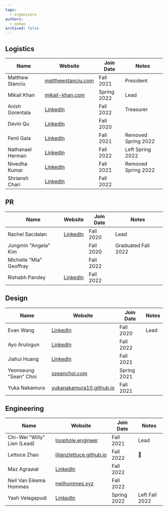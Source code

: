 ```yaml
---
tags:
  - organizers
authors:
  - oohwo
archived: false
---
```

## Logistics
<table>
    <thead>
        <tr>
            <th>Name</th>
            <th>Website</th>
            <th>Join Date</th>
            <th>Notes</th>
        </tr>
    </thead>
    <tbody>
        <tr>
            <td>Matthew Stanciu</td>
            <td><a href="https://www.matthewstanciu.com">matthewstanciu.com</a></td>
            <td>Fall 2021</td>
            <td>President</td>
        </tr>
        <tr>
            <td>Mikail Khan</td>
            <td><a href="https://mikail-khan.com">mikail-khan.com</a></td>
            <td>Spring 2022</td>
            <td>Lead</td>
        </tr>
        <tr>
            <td>Anish Gorentala</td>
            <td><a href="https://www.linkedin.com/in/anish-g/">LinkedIn</a></td>
            <td>Fall 2022</td>
            <td>Treasurer</td>
        </tr>
        <tr>
            <td>Devin Qu</td>
            <td><a href="https://www.linkedin.com/in/devinqu/">LinkedIn</a></td>
            <td>Fall 2020</td>
            <td></td>
        </tr>
        <tr>
            <td>Fenil Gala</td>
            <td><a href="https://www.linkedin.com/in/fen-gala/">LinkedIn</a></td>
            <td>Fall 2021</td>
            <td>Removed Spring 2022</td>
        </tr>
        <tr>
            <td>Nathanael Herman</td>
            <td><a href="">LinkedIn</a></td>
            <td>Fall 2022</td>
            <td>Left Spring 2022</td>
        </tr>
        <tr>
            <td>Nivedha Kumar</td>
            <td><a href="https://www.linkedin.com/in/nivedha-kumar-36b92a1a0/">LinkedIn</a></td>
            <td>Fall 2021</td>
            <td>Removed Spring 2022</td>
        </tr>
        <tr>
            <td>Shriansh Chari</td>
            <td><a href="https://www.linkedin.com/in/shriansh-chari/">LinkedIn</a></td>
            <td>Fall 2022</td>
            <td></td>
        </tr>
    </tbody>
</table>

## PR
<table>
    <thead>
        <tr>
            <th>Name</th>
            <th>Website</th>
            <th>Join Date</th>
            <th>Notes</th>
        </tr>
    </thead>
    <tbody>
        <tr>
            <td>Rachel Sacdalan</td>
            <td><a href="https://www.linkedin.com/in/rsacdalan02/">LinkedIn</a></td>
            <td>Fall 2020</td>
            <td>Lead</td>
        </tr>
        <tr>
            <td>Jungmin &quot;Angela&quot; Kim</td>
            <td></td>
            <td>Fall 2020</td>
            <td>Graduated Fall 2022</td>
        </tr>
        <tr>
            <td>Michelle &quot;Mia&quot; Geoffray</td>
            <td></td>
            <td>Fall 2022</td>
            <td></td>
        </tr>
        <tr>
            <td>Rishabh Pandey</td>
            <td><a href="https://www.linkedin.com/in/pandey-rishabh/">LinkedIn</a></td>
            <td>Fall 2022</td>
            <td></td>
        </tr>
    </tbody>
</table>

## Design
<table>
    <thead>
        <tr>
            <th>Name</th>
            <th>Website</th>
            <th>Join Date</th>
            <th>Notes</th>
        </tr>
    </thead>
    <tbody>
        <tr>
            <td>Evan Wang</td>
            <td><a href="https://www.linkedin.com/in/wangej/">LinkedIn</a></td>
            <td>Fall 2020</td>
            <td>Lead</td>
        </tr>
        <tr>
            <td>Ayo Arulogun</td>
            <td><a href="https://www.linkedin.com/in/shola-arulogun/">LinkedIn</a></td>
            <td>Fall 2022</td>
            <td></td>
        </tr>
        <tr>
            <td>Jiahui Huang</td>
            <td><a href="https://www.linkedin.com/in/jiahui--huang/">LinkedIn</a></td>
            <td>Fall 2021</td>
            <td></td>
        </tr>
        <tr>
            <td>Yeonseung &quot;Sean&quot; Choi</td>
            <td><a href="http://szeanchoi.com/">szeanchoi.com</a></td>
            <td>Spring 2021</td>
            <td></td>
        </tr>
        <tr>
            <td>Yuka Nakamura</td>
            <td><a href="https://yukanakamura10.github.io/">yukanakamura10.github.io</a></td>
            <td>Fall 2021</td>
            <td></td>
        </tr>
    </tbody>
</table>

## Engineering
<table>
    <thead>
        <tr>
            <th>Name</th>
            <th>Website</th>
            <th>Join Date</th>
            <th>Notes</th>
        </tr>
    </thead>
    <tbody>
        <tr>
            <td>Chi-Wei &quot;Willy&quot; Lien (Lead)</td>
            <td><a href="https://www.loophole.engineer">loophole.engineer</a></td>
            <td>Fall 2021</td>
            <td>Lead</td>
        </tr>
        <tr>
            <td>Lettuce Zhao</td>
            <td><a href="https://lilianzlettuce.github.io">lilianzlettuce.github.io</a></td>
            <td>Fall 2022</td>
            <td>🥬</td>
        </tr>
        <tr>
            <td>Maz Agrawal</td>
            <td><a href="https://www.linkedin.com/in/mazagrawal/">LinkedIn</a></td>
            <td>Fall 2022</td>
            <td></td>
        </tr>
        <tr>
            <td>Neil Van Eikema Hommes</td>
            <td><a href="https://neilhommes.xyz">neilhommes.xyz</a></td>
            <td>Fall 2022</td>
            <td></td>
        </tr>
        <tr>
            <td>Yash Velagapudi</td>
            <td><a href="https://www.linkedin.com/in/yash-velagapudi/">LinkedIn</a></td>
            <td>Spring 2022</td>
            <td>Left Fall 2022</td>
        </tr>
    </tbody>
</table>
